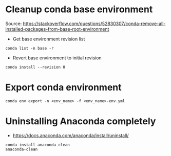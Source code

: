 # Cleanup conda base environment

Source: https://stackoverflow.com/questions/52830307/conda-remove-all-installed-packages-from-base-root-environment

* Get base environment revision list
```
conda list -n base -r
```

* Revert base environment to initial revision
```
conda install --revision 0
```

# Export conda environment

```
conda env export -n <env_name> -f <env_name>-env.yml
```


# Uninstalling Anaconda completely

* https://docs.anaconda.com/anaconda/install/uninstall/

```
conda install anaconda-clean
anaconda-clean
```
